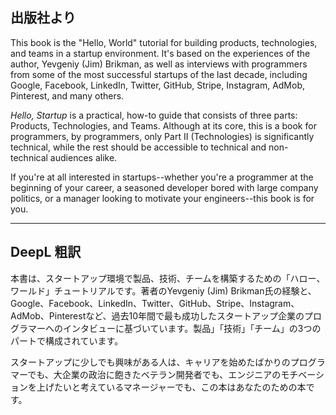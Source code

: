## 出版社より

This book is the "Hello, World" tutorial for building products, technologies, and teams in a startup environment. It's based on the experiences of the author, Yevgeniy (Jim) Brikman, as well as interviews with programmers from some of the most successful startups of the last decade, including Google, Facebook, LinkedIn, Twitter, GitHub, Stripe, Instagram, AdMob, Pinterest, and many others.

_Hello, Startup_ is a practical, how-to guide that consists of three parts: Products, Technologies, and Teams. Although at its core, this is a book for programmers, by programmers, only Part II (Technologies) is significantly technical, while the rest should be accessible to technical and non-technical audiences alike.

If you're at all interested in startups--whether you're a programmer at the beginning of your career, a seasoned developer bored with large company politics, or a manager looking to motivate your engineers--this book is for you.

---

## DeepL 粗訳

本書は、スタートアップ環境で製品、技術、チームを構築するための「ハロー、ワールド」チュートリアルです。著者のYevgeniy (Jim) Brikman氏の経験と、Google、Facebook、LinkedIn、Twitter、GitHub、Stripe、Instagram、AdMob、Pinterestなど、過去10年間で最も成功したスタートアップ企業のプログラマーへのインタビューに基づいています。製品」「技術」「チーム」の3つのパートで構成されています。

スタートアップに少しでも興味がある人は、キャリアを始めたばかりのプログラマーでも、大企業の政治に飽きたベテラン開発者でも、エンジニアのモチベーションを上げたいと考えているマネージャーでも、この本はあなたのための本です。
